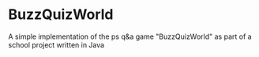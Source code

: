 # BuzzQuizWorld
A simple implementation of the ps q&amp;a game "BuzzQuizWorld" as part of a school project written in Java

